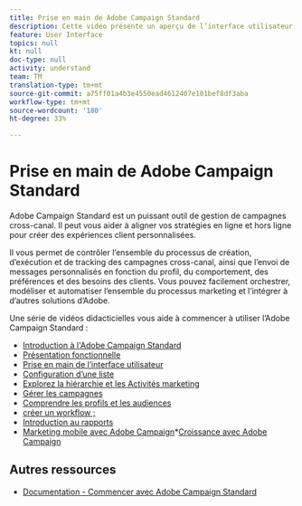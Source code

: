 ```yaml
---
title: Prise en main de Adobe Campaign Standard
description: Cette vidéo présente un aperçu de l’interface utilisateur Adobe Campaign Standard ainsi que les principales fonctionnalités et fonctionnalités.
feature: User Interface
topics: null
kt: null
doc-type: null
activity: understand
team: TM
translation-type: tm+mt
source-git-commit: a75ff01a4b3e4550ead4612407e101bef8df3aba
workflow-type: tm+mt
source-wordcount: '180'
ht-degree: 33%

---
```



# Prise en main de Adobe Campaign Standard

Adobe Campaign Standard est un puissant outil de gestion de campagnes cross-canal. Il peut vous aider à aligner vos stratégies en ligne et hors ligne pour créer des expériences client personnalisées.

Il vous permet de contrôler l’ensemble du processus de création, d’exécution et de tracking des campagnes cross-canal, ainsi que l’envoi de messages personnalisés en fonction du profil, du comportement, des préférences et des besoins des clients. Vous pouvez facilement orchestrer, modéliser et automatiser l’ensemble du processus marketing et l’intégrer à d’autres solutions d’Adobe.

Une série de vidéos didacticielles vous aide à commencer à utiliser l’Adobe Campaign Standard :

* [Introduction à l&#39;Adobe Campaign Standard](/help/getting-started/adobe-campaign-standard-introduction.md)
* [Présentation fonctionnelle](/help/getting-started/functional-overview.md)
* [Prise en main de l’interface utilisateur](/help/getting-started/getting-started-with-the-ui.md)
* [Configuration d’une liste](/help/getting-started/configure-a-list.md)
* [Explorez la hiérarchie et les Activités marketing](/help/getting-started/explore-hierarchy-and-marketing-activities.md)
* [Gérer les campagnes](/help/getting-started/managing-campaigns.md)
* [Comprendre les profils et les audiences](/help/getting-started/understanding-profiles-and-audiences.md)
* [créer un workflow ;](/help/managing-processes-and-data/create-workflow.md)
* [Introduction au rapports](/help/getting-started/reporting-with-adobe-campaign-introduction.md)
* [Marketing mobile avec Adobe Campaign](/help/getting-started/mobile-marketing-with-adobe-campaign.md)*[Croissance avec Adobe Campaign](/help/getting-started/growing-with-adobe-campaign.md)

## Autres ressources

* [Documentation - Commencer avec Adobe Campaign Standard](https://docs.adobe.com/content/help/en/campaign-standard/using/getting-started/about-campaign-standard.html)
